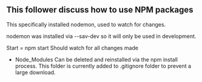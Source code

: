 ## This follower discuss how to use NPM packages 
This specifically installed nodemon, used to watch for changes. 

nodemon was installed via --sav-dev so it will only be used in development. 

Start = npm start 
Should watch for all changes made

- Node_Modules 
Can be deleted and reinstalled via the npm install process. 
This folder is currently added to .gitignore folder to prevent a large download. 